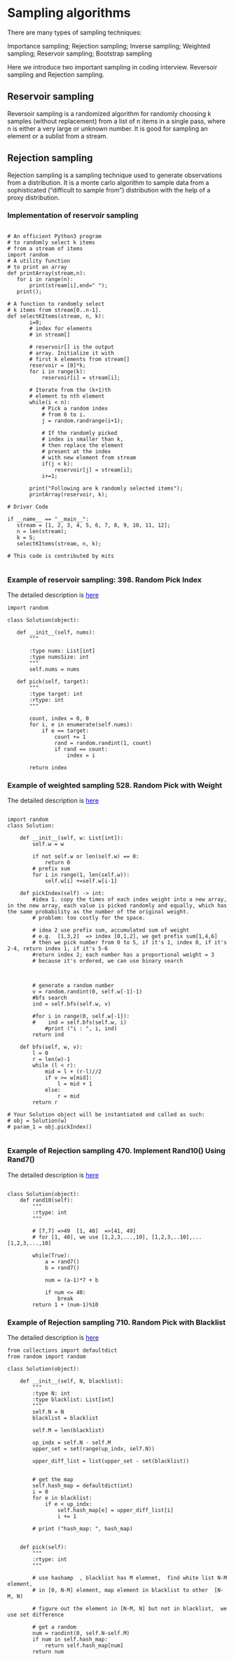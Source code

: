 # Sampling algorithms

There are many types of sampling techniques:

Importance sampling;
Rejection sampling;
Inverse sampling;
Weighted sampling;
Reservoir sampling;
Bootstrap sampling

Here we introduce two important sampling in coding interview. Reversoir sampling and Rejection sampling.

## Reservoir sampling

 Reversoir sampling is a randomized algorithm for randomly choosing k samples (without replacement) from a list of n items in a single pass, where n is either a very large or unknown number. It is good for sampling an element or a sublist from a stream.

## Rejection sampling
 Rejection sampling is a sampling technique used to generate observations from a distribution.
 It is a monte carlo algorithm to sample data from a sophisticated (“difficult to sample from”) distribution with the help of a proxy distribution.


 ### Implementation of reservoir sampling

 ```

# An efficient Python3 program
# to randomly select k items
# from a stream of items
import random
# A utility function
# to print an array
def printArray(stream,n):
    for i in range(n):
        print(stream[i],end=" ");
    print();
 
# A function to randomly select
# k items from stream[0..n-1].
def selectKItems(stream, n, k):
        i=0;
        # index for elements
        # in stream[]
         
        # reservoir[] is the output
        # array. Initialize it with
        # first k elements from stream[]
        reservoir = [0]*k;
        for i in range(k):
            reservoir[i] = stream[i];
         
        # Iterate from the (k+1)th
        # element to nth element
        while(i < n):
            # Pick a random index
            # from 0 to i.
            j = random.randrange(i+1);
             
            # If the randomly picked
            # index is smaller than k,
            # then replace the element
            # present at the index
            # with new element from stream
            if(j < k):
                reservoir[j] = stream[i];
            i+=1;
         
        print("Following are k randomly selected items");
        printArray(reservoir, k);
     
# Driver Code
 
if __name__ == "__main__":
    stream = [1, 2, 3, 4, 5, 6, 7, 8, 9, 10, 11, 12];
    n = len(stream);
    k = 5;
    selectKItems(stream, n, k);
 
# This code is contributed by mits


 ```

 ### Example of reservoir sampling: 398. Random Pick Index
The detailed description is [<span style="color:blue;"> here </span>](https://leetcode.com/problems/random-pick-index/)

 ```
import random

class Solution(object):

    def __init__(self, nums):
        """
        
        :type nums: List[int]
        :type numsSize: int
        """
        self.nums = nums

    def pick(self, target):
        """
        :type target: int
        :rtype: int
        """
        
        count, index = 0, 0
        for i, e in enumerate(self.nums):
            if e == target:
                count += 1
                rand = random.randint(1, count)
                if rand == count:
                    index = i

        return index

 ```


 ### Example of weighted sampling 528. Random Pick with Weight 
 The detailed description is [<span style="color:blue;"> here </span>](https://leetcode.com/problems/random-pick-with-weight/)

```

import random
class Solution:

    def __init__(self, w: List[int]):
        self.w = w
        
        if not self.w or len(self.w) == 0:
            return 0
        # prefix sum
        for i in range(1, len(self.w)):
            self.w[i] +=self.w[i-1]
            
    def pickIndex(self) -> int:
        #idea 1. copy the times of each index weight into a new array, in the new array, each value is picked randomly and equally, which has the same probability as the number of the original weight.
        # problem: too costly for the space.
        
        # idea 2 use prefix sum, accumulated sum of weight 
        # e.g.  [1,3,2]  => index [0,1,2], we get prefix sum[1,4,6]
        # then we pick number from 0 to 5, if it's 1, index 0, if it's 2-4, return index 1, if it's 5-6 
        #return index 2; each number has a proportional weight = 3
        # because it's ordered, we can use binary search
        
        
        
        # generate a random number
        v = random.randint(0, self.w[-1]-1)
        #bfs search
        ind = self.bfs(self.w, v)
        
        #for i in range(0, self.w[-1]):
        #    ind = self.bfs(self.w, i)
            #print ("i : ", i, ind)
        return ind
    
    def bfs(self, w, v):
        l = 0
        r = len(w)-1
        while (l < r):
            mid = l + (r-l)//2
            if v >= w[mid]:
                l = mid + 1
            else:
                r = mid
        return r                     
        
# Your Solution object will be instantiated and called as such:
# obj = Solution(w)
# param_1 = obj.pickIndex()


```


 ### Example of Rejection sampling 470. Implement Rand10() Using Rand7()
The detailed description is [<span style="color:blue;"> here </span>](https://leetcode.com/problems/implement-rand10-using-rand7/)

```

class Solution(object):
    def rand10(self):
        """
        :rtype: int
        """
        
        # [7,7] =>49  [1, 40]  =>[41, 49]
        # for [1, 40], we use [1,2,3,...,10], [1,2,3,..10],...[1,2,3,...,10]
        
        while(True):
            a = rand7()
            b = rand7()
            
            num = (a-1)*7 + b
            
            if num <= 40:
                break
        return 1 + (num-1)%10

```


 ### Example of Rejection sampling 710. Random Pick with Blacklist

 The detailed description is [<span style="color:blue;"> here </span>](https://leetcode.com/problems/random-pick-with-blacklist/)

```
from collections import defaultdict
from random import random

class Solution(object):

    def __init__(self, N, blacklist):
        """
        :type N: int
        :type blacklist: List[int]
        """
        self.N = N
        blacklist = blacklist

        self.M = len(blacklist)
        
        up_indx = self.N - self.M 
        upper_set = set(range(up_indx, self.N))
        
        upper_diff_list = list(upper_set - set(blacklist))
        
        
        # get the map
        self.hash_map = defaultdict(int)
        i = 0
        for e in blacklist:
            if e < up_indx:
                self.hash_map[e] = upper_diff_list[i]
                i += 1
        
        # print ("hash_map: ", hash_map)
        
        
    def pick(self):
        """
        :rtype: int
        """
        
        # use hashamp  , blacklist has M elemnet,  find white list N-M element,
        # in [0, N-M] element, map element in blacklist to other  [N-M, N)
        
        # figure out the element in [N-M, N] but not in blacklist,  we use set difference
        
        # get a random
        num = randint(0, self.N-self.M) 
        if num in self.hash_map:
            return self.hash_map[num]
        return num


```